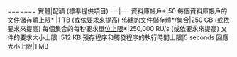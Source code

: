 =======
實體|配額 (標準提供項目)
---|---
資料庫帳戶*|50
每個資料庫帳戶的文件儲存體上限* |1 TB (或依要求來提高)
佈建的文件儲存體*/集合|250 GB (或依要求來提高)
每個集合的每秒要求[單位上限](../articles/documentdb/documentdb-request-units.md)*|250,000 RU/s (或依要求來提高)
文件的要求大小上限 |512 KB
預存程序和觸發程序的執行時間上限|5 seconds
回應大小上限|1 MB

<!---HONumber=AcomDC_0525_2016-->